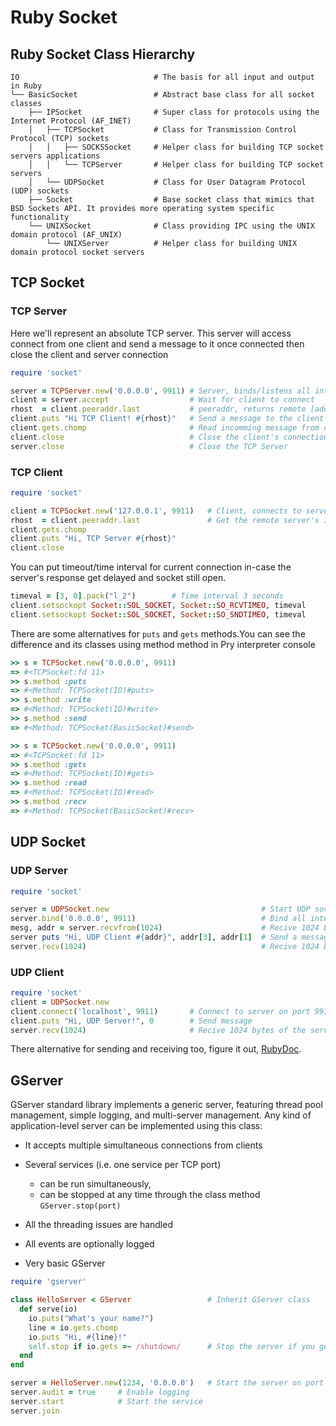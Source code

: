 # Ruby Socket

## Ruby Socket Class Hierarchy 

```
IO                              # The basis for all input and output in Ruby
└── BasicSocket                 # Abstract base class for all socket classes
    ├── IPSocket                # Super class for protocols using the Internet Protocol (AF_INET)
    │   ├── TCPSocket           # Class for Transmission Control Protocol (TCP) sockets
    │   │   ├── SOCKSSocket     # Helper class for building TCP socket servers applications
    │   │   └── TCPServer       # Helper class for building TCP socket servers
    │   └── UDPSocket           # Class for User Datagram Protocol (UDP) sockets
    ├── Socket                  # Base socket class that mimics that BSD Sockets API. It provides more operating system specific functionality
    └── UNIXSocket              # Class providing IPC using the UNIX domain protocol (AF_UNIX)
        └── UNIXServer          # Helper class for building UNIX domain protocol socket servers
```

## TCP Socket

### TCP Server

Here we'll represent an absolute TCP server. This server will access connect from one client and send a message to it once connected then close the client and server connection 
```ruby
require 'socket'

server = TCPServer.new('0.0.0.0', 9911) # Server, binds/listens all interfaces on port 9911
client = server.accept                  # Wait for client to connect
rhost  = client.peeraddr.last           # peeraddr, returns remote [address_family, port, hostname, numeric_address(ip)]
client.puts "Hi TCP Client! #{rhost}"   # Send a message to the client once it connect
client.gets.chomp                       # Read incomming message from client
client.close                            # Close the client's connection
server.close                            # Close the TCP Server
```

### TCP Client 

```ruby
require 'socket'

client = TCPSocket.new('127.0.0.1', 9911)   # Client, connects to server on port 9911
rhost  = client.peeraddr.last               # Get the remote server's IP address 
client.gets.chomp
client.puts "Hi, TCP Server #{rhost}"
client.close
```

You can put timeout/time interval for current connection in-case the server's response get delayed and socket still open.

```ruby
timeval = [3, 0].pack("l_2")        # Time interval 3 seconds 
client.setsockopt Socket::SOL_SOCKET, Socket::SO_RCVTIMEO, timeval      # Set socket revceiving time interval 
client.setsockopt Socket::SOL_SOCKET, Socket::SO_SNDTIMEO, timeval      # Set socket sending time interval 
```

There are some alternatives for `puts` and `gets` methods.You can see the difference and its classes using method method in Pry interpreter console

```ruby
>> s = TCPSocket.new('0.0.0.0', 9911)
=> #<TCPSocket:fd 11>
>> s.method :puts
=> #<Method: TCPSocket(IO)#puts>
>> s.method :write
=> #<Method: TCPSocket(IO)#write>
>> s.method :send
=> #<Method: TCPSocket(BasicSocket)#send>
```

```ruby
>> s = TCPSocket.new('0.0.0.0', 9911)
=> #<TCPSocket:fd 11>
>> s.method :gets
=> #<Method: TCPSocket(IO)#gets>
>> s.method :read
=> #<Method: TCPSocket(IO)#read>
>> s.method :recv
=> #<Method: TCPSocket(BasicSocket)#recv>
```


## UDP Socket

### UDP Server
```ruby
require 'socket'

server = UDPSocket.new                                  # Start UDP socket
server.bind('0.0.0.0', 9911)                            # Bind all interfaces to port 9911
mesg, addr = server.recvfrom(1024)                      # Recive 1024 bytes of the message and the sender IP
server puts "Hi, UDP Client #{addr}", addr[3], addr[1]  # Send a message to the client 
server.recv(1024)                                       # Recive 1024 bytes of the message 
```

### UDP Client
```ruby
require 'socket'
client = UDPSocket.new
client.connect('localhost', 9911)       # Connect to server on port 991
client.puts "Hi, UDP Server!", 0        # Send message 
server.recv(1024)                       # Recive 1024 bytes of the server message
```

There alternative for sending and receiving too, figure it out, [RubyDoc](http://ruby-doc.org/stdlib-2.0.0/libdoc/socket/rdoc/UDPSocket.html).




## GServer
GServer standard library implements a generic server, featuring thread pool management, simple logging, and multi-server management. Any kind of application-level server can be implemented using this class:
- It accepts multiple simultaneous connections from clients
- Several services (i.e. one service per TCP port)
    - can be run simultaneously, 
    - can be stopped at any time through the class method `GServer.stop(port)`
- All the threading issues are handled
- All events are optionally logged


- Very basic GServer

```ruby
require 'gserver'

class HelloServer < GServer                 # Inherit GServer class
  def serve(io)
    io.puts("What's your name?")
    line = io.gets.chomp
    io.puts "Hi, #{line}!"
    self.stop if io.gets =~ /shutdown/      # Stop the server if you get shutdown string
  end
end

server = HelloServer.new(1234, '0.0.0.0')   # Start the server on port 1234
server.audit = true     # Enable logging
server.start            # Start the service 
server.join
```












<br><br><br>
---